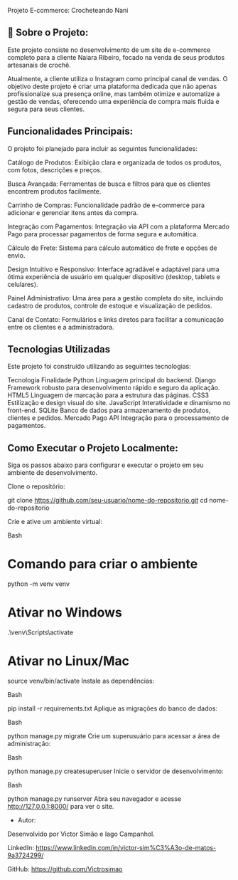 Projeto E-commerce: Crocheteando Nani
## 📖 Sobre o Projeto:

Este projeto consiste no desenvolvimento de um site de e-commerce completo para a cliente Naiara Ribeiro, focado na venda de seus produtos artesanais de crochê.

Atualmente, a cliente utiliza o Instagram como principal canal de vendas. O objetivo deste projeto é criar uma plataforma dedicada que não apenas profissionalize sua presença online, mas também otimize e automatize a gestão de vendas, oferecendo uma experiência de compra mais fluida e segura para seus clientes.

## Funcionalidades Principais:

O projeto foi planejado para incluir as seguintes funcionalidades:

Catálogo de Produtos: Exibição clara e organizada de todos os produtos, com fotos, descrições e preços.

Busca Avançada: Ferramentas de busca e filtros para que os clientes encontrem produtos facilmente.

Carrinho de Compras: Funcionalidade padrão de e-commerce para adicionar e gerenciar itens antes da compra.

Integração com Pagamentos: Integração via API com a plataforma Mercado Pago para processar pagamentos de forma segura e automática.

Cálculo de Frete: Sistema para cálculo automático de frete e opções de envio.

Design Intuitivo e Responsivo: Interface agradável e adaptável para uma ótima experiência de usuário em qualquer dispositivo (desktop, tablets e celulares).

Painel Administrativo: Uma área para a gestão completa do site, incluindo cadastro de produtos, controle de estoque e visualização de pedidos.

Canal de Contato: Formulários e links diretos para facilitar a comunicação entre os clientes e a administradora.

## Tecnologias Utilizadas

Este projeto foi construído utilizando as seguintes tecnologias:

Tecnologia	Finalidade
Python	Linguagem principal do backend.
Django	Framework robusto para desenvolvimento rápido e seguro da aplicação.
HTML5	Linguagem de marcação para a estrutura das páginas.
CSS3	Estilização e design visual do site.
JavaScript	Interatividade e dinamismo no front-end.
SQLite	Banco de dados para armazenamento de produtos, clientes e pedidos.
Mercado Pago API	Integração para o processamento de pagamentos.

## Como Executar o Projeto Localmente:

Siga os passos abaixo para configurar e executar o projeto em seu ambiente de desenvolvimento.

Clone o repositório:

git clone https://github.com/seu-usuario/nome-do-repositorio.git
cd nome-do-repositorio

Crie e ative um ambiente virtual:

Bash

# Comando para criar o ambiente
python -m venv venv

# Ativar no Windows
.\venv\Scripts\activate

# Ativar no Linux/Mac
source venv/bin/activate
Instale as dependências:

Bash

pip install -r requirements.txt
Aplique as migrações do banco de dados:

Bash

python manage.py migrate
Crie um superusuário para acessar a área de administração:

Bash

python manage.py createsuperuser
Inicie o servidor de desenvolvimento:

Bash

python manage.py runserver
Abra seu navegador e acesse http://127.0.0.1:8000/ para ver o site.

- Autor:

Desenvolvido por Victor Simão e Iago Campanhol.

LinkedIn: https://www.linkedin.com/in/victor-sim%C3%A3o-de-matos-9a3724299/

GitHub: https://github.com/Victrosimao



